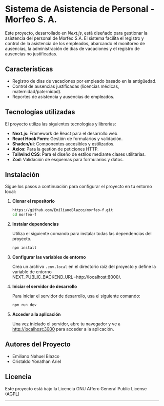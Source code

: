# Sistema de Asistencia de Personal - Morfeo S. A.

Este proyecto, desarrollado en *Next.js*, está diseñado para gestionar la asistencia del personal de Morfeo S.A. El sistema facilita el registro y control de la asistencia de los empleados, abarcando el monitoreo de ausencias, la administración de días de vacaciones y el registro de ausencias no justificadas.

## Características

- Registro de días de vacaciones por empleado basado en la antigüedad.
- Control de ausencias justificadas (licencias médicas, maternidad/paternidad).
- Reportes de asistencia y ausencias de empleados.

## Tecnologías utilizadas

El proyecto utiliza las siguientes tecnologías y librerías:

- **Next.js**: Framework de React para el desarrollo web.
- **React Hook Form**: Gestión de formularios y validación.
- **Shadcn/ui**: Componentes accesibles y estilizados.
- **Axios**: Para la gestión de peticiones HTTP.
- **Tailwind CSS**: Para el diseño de estilos mediante clases utilitarias.
- **Zod**: Validación de esquemas para formularios y datos.


## Instalación

Sigue los pasos a continuación para configurar el proyecto en tu entorno local:

1. **Clonar el repositorio**

   ```bash
   https://github.com/EmilianoBlazco/morfeo-f.git
   cd morfeo-f

2. **Instalar dependencias**

   Utiliza el siguiente comando para instalar todas las dependencias del proyecto.

   ```bash
   npm install
   ```

3. **Configurar las variables de entorno**

   Crea un archivo `.env.local` en el directorio raíz del proyecto y define la variable de entorno NEXT_PUBLIC_BACKEND_URL=http://localhost:8000/.

4. **Iniciar el servidor de desarrollo**

   Para iniciar el servidor de desarrollo, usa el siguiente comando:

   ```bash
   npm run dev
   ```

5. **Acceder a la aplicación**

   Una vez iniciado el servidor, abre tu navegador y ve a [http://localhost:3000](http://localhost:3000) para acceder a la aplicación.


## Autores del Proyecto

- Emiliano Nahuel Blazco
- Cristaldo Yonathan Ariel

## Licencia

Este proyecto está bajo la Licencia GNU Affero General Public License (AGPL)

---